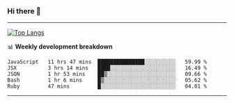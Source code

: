 ### Hi there 👋

-------
[![Top Langs](https://github-readme-stats.vercel.app/api/top-langs/?username=ashish-r)](https://github.com/anuraghazra/github-readme-stats)

📊 **Weekly development breakdown**
<!--START_SECTION:waka-->
```text
JavaScript   11 hrs 47 mins  ███████████████░░░░░░░░░░   59.99 % 
JSX          3 hrs 14 mins   ████░░░░░░░░░░░░░░░░░░░░░   16.49 % 
JSON         1 hr 53 mins    ██▒░░░░░░░░░░░░░░░░░░░░░░   09.66 % 
Bash         1 hr 6 mins     █▒░░░░░░░░░░░░░░░░░░░░░░░   05.62 % 
Ruby         47 mins         █░░░░░░░░░░░░░░░░░░░░░░░░   04.01 % 
```
<!--END_SECTION:waka-->
-------

<!--
**ashish-r/ashish-r** is a ✨ _special_ ✨ repository because its `README.md` (this file) appears on your GitHub profile.

Here are some ideas to get you started:

- 🔭 I’m currently working on ...
- 🌱 I’m currently learning ...
- 👯 I’m looking to collaborate on ...
- 🤔 I’m looking for help with ...
- 💬 Ask me about ...
- 📫 How to reach me: ...
- 😄 Pronouns: ...
- ⚡ Fun fact: ...
-->
